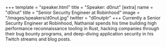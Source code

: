 +++
template = "speaker.html"
title = "Speaker: d0nut"
[extra]
  name = "d0nut"
  title = "Senior Security Engineer at Robinhood"
  image = "/images/speakers/d0nut.jpg"
  twitter = "d0nutptr"
+++
Currently a Senior Security Engineer at Robinhood, Nathanial spends his time building high performance reconnaissance tooling in Rust, hacking companies through their bug bounty programs, and deep-diving application security in his Twitch streams and blog posts.